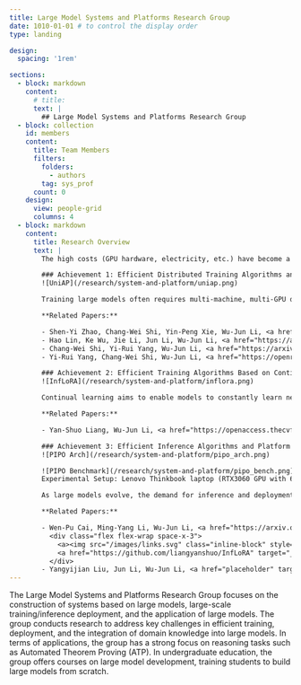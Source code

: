 ```yaml
---
title: Large Model Systems and Platforms Research Group
date: 1010-01-01 # to control the display order
type: landing

design:
  spacing: '1rem'

sections:
  - block: markdown
    content:
      # title:
      text: |
        ## Large Model Systems and Platforms Research Group
  - block: collection
    id: members
    content:
      title: Team Members
      filters:
        folders:
          - authors
        tag: sys_prof
      count: 0
    design:
      view: people-grid
      columns: 4
  - block: markdown
    content:
      title: Research Overview
      text: |
        The high costs (GPU hardware, electricity, etc.) have become a major hurdle for the sustainable development of artificial intelligence, especially for large models. Nanjing University’s School of Computer Science has developed efficient training and inference algorithms that accelerate large model processes through algorithm innovation, reducing costs or enabling the training of larger, more accurate models with the same resources. Furthermore, by integrating these innovations, they have built a training and inference system and platform that supports high accuracy with low-cost deployment. Representative achievements include:

        ### Achievement 1: Efficient Distributed Training Algorithms and Platform
        ![UniAP](/research/system-and-platform/uniap.png)

        Training large models often requires multi-machine, multi-GPU distributed training. Distributed training poses significant challenges—in our experiments, 64%–87% of runs fail due to suboptimal hyperparameter setups (e.g., model partitioning, data distribution). Moreover, when training is slow, many only consider scaling hardware, overlooking the impact of distributed training algorithms that can significantly boost computational efficiency, often several times or even dozens of times faster. We propose a series of efficient algorithms—including communication optimization, asynchronous methods, fault tolerance, and automatic parallelism—and developed UniAP, the first platform to jointly optimize intra-layer and inter-layer parallel strategies. Given a model and hardware configuration, UniAP can automatically search for the optimal distributed training strategy, achieving speedups of up to 9x under certain conditions, while addressing issues due to improper hyperparameter settings. UniAP has also been adapted to domestic AI hardware.

        **Related Papers:**

        - Shen-Yi Zhao, Chang-Wei Shi, Yin-Peng Xie, Wu-Jun Li, <a href="https://arxiv.org/abs/2007.13985" target="_blank">Stochastic Normalized Gradient Descent with Momentum for Large-Batch Training</a>, SCIENCE CHINA Information Sciences (SCIS) 2024.
        - Hao Lin, Ke Wu, Jie Li, Jun Li, Wu-Jun Li, <a href="https://arxiv.org/abs/2307.16375" target="_blank">UniAP: Unifying Inter- and Intra-Layer Automatic Parallelism by Mixed Integer Quadratic Programming</a>, arXiv 2023.
        - Chang-Wei Shi, Yi-Rui Yang, Wu-Jun Li, <a href="https://arxiv.org/abs/2407.19234" target="_blank">Ordered Momentum for Asynchronous SGD</a>, NeurIPS 2024.
        - Yi-Rui Yang, Chang-Wei Shi, Wu-Jun Li, <a href="https://openreview.net/forum?id=wriKDQqiOQ" target="_blank">On the Effect of Batch Size in Byzantine-Robust Distributed Learning</a>, ICLR 2024.

        ### Achievement 2: Efficient Training Algorithms Based on Continual Learning
        ![InfLoRA](/research/system-and-platform/inflora.png)

        Continual learning aims to enable models to constantly learn new tasks while retaining previous knowledge, which is crucial for efficiently training large models. Typically, training large models requires massive GPU clusters and huge datasets, incurring high costs. With continual learning, new versions of large models can be incrementally built on previous ones without re-accessing all historical data, substantially reducing training overhead. However, existing large models often suffer from “catastrophic forgetting” where new task training compromises previous performance. To overcome this, models must balance stability (retaining old skills) and plasticity (learning new tasks). We propose InfLoRA, a novel method that injects a low-rank branch into pre-trained weights; our theoretical analysis shows that fine-tuning the low-rank branch is equivalent to adjusting weights within a subspace spanned by the low-rank matrices. This carefully designed subspace avoids interfering with previous knowledge, striking an effective balance to improve overall model accuracy. InfLoRA is the first approach to bridge LoRA-based tuning with full-parameter fine-tuning for overcoming forgetting.

        **Related Papers:**

        - Yan-Shuo Liang, Wu-Jun Li, <a href="https://openaccess.thecvf.com/content/CVPR2024/html/Liang_InfLoRA_Interference-Free_Low-Rank_Adaptation_for_Continual_Learning_CVPR_2024_paper.html" target="_blank">InfLoRA: Interference-Free Low-Rank Adaptation for Continual Learning</a>, CVPR 2024.

        ### Achievement 3: Efficient Inference Algorithms and Platform
        ![PIPO Arch](/research/system-and-platform/pipo_arch.png)

        ![PIPO Benchmark](/research/system-and-platform/pipo_bench.png)
        Experimental Setup: Lenovo Thinkbook laptop (RTX3060 GPU with 6GB VRAM, Intel i7-11800H @ 2.30GHz, 16GB RAM, 1TB SSD); model weights quantized to INT4.

        As large models evolve, the demand for inference and deployment hardware rises sharply. To address this, we innovated in both model compression and system architecture to design an efficient inference algorithm and platform. In terms of compression, our LCQ (Low-rank Codebook Quantization) allows the quantization dictionary to have a rank greater than one—reducing quantization loss compared to traditional approaches with a rank of one. Regarding system architecture, our offloading method stores parts of the model in CPU memory or on disk, enabling the inference of models that exceed the GPU's memory capacity. Existing offloading frameworks (like FlexGen) suffer from low concurrency and suboptimal disk utilization, leading to poor GPU usage. Our novel Pipelined Offloading (PIPO) framework automatically determines the optimal offloading strategy based on model and hardware specifications, complemented by data transfer optimizations and custom CUDA kernel modifications to boost inference throughput. Experiments show that while conventional methods reach less than 40% GPU utilization, PIPO can push it above 90%, with inference speeds up to 3.1 times faster.

        **Related Papers:**

        - Wen-Pu Cai, Ming-Yang Li, Wu-Jun Li, <a href="https://arxiv.org/abs/2405.20973" target="_blank">LCQ: Low-Rank Codebook based Quantization for Large Language Models</a>, arXiv 2024.
          <div class="flex flex-wrap space-x-3">
            <a><img src="/images/links.svg" class="inline-block" style="height: 1.25em"></a>
            <a href="https://github.com/liangyanshuo/InfLoRA" target="_blank"><img src="/images/github.svg" class="inline-block" style="height: 1.5em"></img></a>
          </div>
        - Yangyijian Liu, Jun Li, Wu-Jun Li, <a href="placeholder" target="_blank">PIPO: Pipelined Offloading for Efficient Inference on Consumer Devices</a>, Submitted, 2025.
---
```


The Large Model Systems and Platforms Research Group focuses on the construction of systems based on large models, large-scale training/inference deployment, and the application of large models. The group conducts research to address key challenges in efficient training, deployment, and the integration of domain knowledge into large models. In terms of applications, the group has a strong focus on reasoning tasks such as Automated Theorem Proving (ATP). In undergraduate education, the group offers courses on large model development, training students to build large models from scratch.